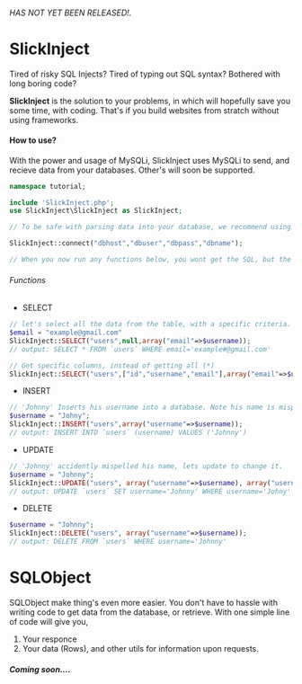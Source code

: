 ###### HAS NOT YET BEEN RELEASED!.

# SlickInject

Tired of risky SQL Injects? Tired of typing out SQL syntax? Bothered with long boring code?

**SlickInject** is the solution to your problems, in which will hopefully save you some time, with coding. That's if you build websites from stratch without using frameworks.

#### How to use?

With the power and usage of MySQLi, SlickInject uses MySQLi to send, and recieve data from your databases. Other's will soon be supported.

```php
namespace tutorial;

include 'SlickInject.php';
use SlickInject\SlickInject as SlickInject;

// To be safe with parsing data into your database, we recommend using SQLObject, or your mysqli object to string encape unsafe strings. You can simply connect using

SlickInject::connect("dbhost","dbuser","dbpass","dbname");

// When you now run any functions below, you wont get the SQL, but the mysqli responce of the query itself. Read SQLObject below.
```

###### Functions
- SELECT
```php
// let's select all the data from the table, with a specific criteria.
$email = "example@gmail.com"
SlickInject::SELECT("users",null,array("email"=>$username)); 
// output: SELECT * FROM `users` WHERE email='example#@gmail.com'

// Get specific columns, instead of getting all (*)
SlickInject::SELECT("users",["id","username","email"],array("email"=>$username));
```

- INSERT
```php 
// 'Johnny' Inserts his username into a database. Note his name is mispelled.
$username = "Johny";
SlickInject::INSERT("users",array("username"=>$username)); 
// output: INSERT INTO `users` (username) VALUES ('Johnny')
```

- UPDATE
```php
// 'Johnny' accidently mispelled his name, lets update to change it.
$username = "Johnny";
SlickInject::UPDATE("users", array("username"=>$username), array("username"=>"Johny")); 
// output: UPDATE `users` SET username='Johnny' WHERE username='Johny'
```

- DELETE
```php
$username = "Johnny";
SlickInject::DELETE("users", array("username"=>$username)); 
// output: DELETE FROM `users` WHERE username='Johnny'
```

# SQLObject
SQLObject make thing's even more easier. You don't have to hassle with writing code to get data from the database, or retrieve. With one simple line of code will give you, 

1. Your responce
2. Your data (Rows), and other utils for information upon requests.

##### Coming soon....

